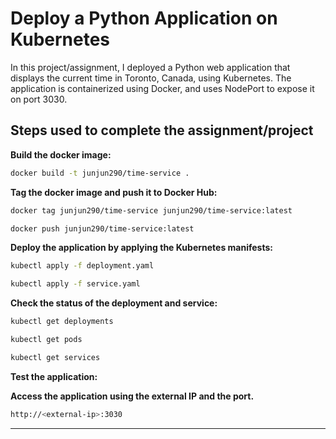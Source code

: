 
# Deploy a Python Application on Kubernetes

In this project/assignment, I deployed a Python web application that displays the current time in Toronto, Canada, using Kubernetes. The application is containerized using Docker, and uses NodePort to expose it on port 3030.

## Steps used to complete the assignment/project

**Build the docker image:**

```bash
docker build -t junjun290/time-service .
```

**Tag the docker image and push it to Docker Hub:**

```bash
docker tag junjun290/time-service junjun290/time-service:latest

docker push junjun290/time-service:latest
```

**Deploy the application by applying the Kubernetes manifests:**

```bash
kubectl apply -f deployment.yaml

kubectl apply -f service.yaml
```

**Check the status of the deployment and service:**

```bash
kubectl get deployments

kubectl get pods

kubectl get services
```

**Test the application:**

**Access the application using the external IP and the port.**

```bash
http://<external-ip>:3030
```

---
